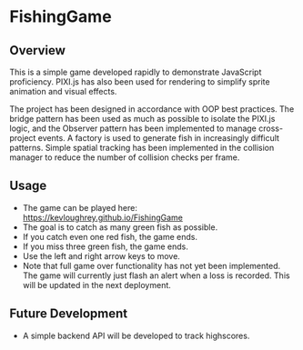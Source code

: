 # FishingGame

## Overview
This is a simple game developed rapidly to demonstrate JavaScript proficiency. PIXI.js has also been used for rendering to simplify sprite animation and visual effects.

The project has been designed in accordance with OOP best practices. The bridge pattern has been used as much as possible to isolate the PIXI.js logic, and the Observer pattern has been implemented to manage cross-project events. A factory is used to generate fish in increasingly difficult patterns. Simple spatial tracking has been implemented in the collision manager to reduce the number of collision checks per frame.

## Usage
* The game can be played here: https://kevloughrey.github.io/FishingGame
* The goal is to catch as many green fish as possible.
* If you catch even one red fish, the game ends. 
* If you miss three green fish, the game ends. 
* Use the left and right arrow keys to move.
* Note that full game over functionality has not yet been implemented. The game will currently just flash an alert when a loss is recorded. This will be updated in the next deployment.

## Future Development
* A simple backend API will be developed to track highscores.